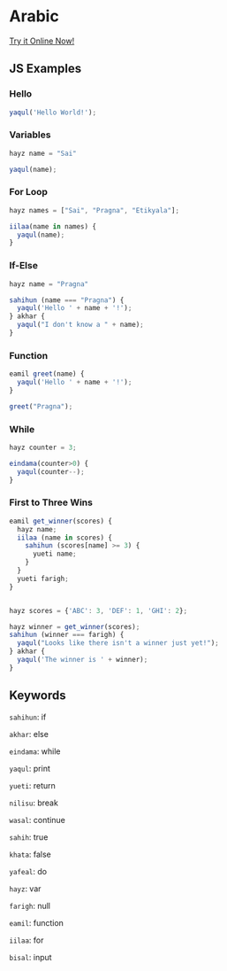 # Arabic

[Try it Online Now!](https://sai.onl/lang_bridge/try#arabic)

## JS Examples

### Hello

```javascript
yaqul('Hello World!');
```

### Variables

```javascript
hayz name = "Sai"

yaqul(name);
```

### For Loop

```javascript
hayz names = ["Sai", "Pragna", "Etikyala"];

iilaa(name in names) {
  yaqul(name);
}
```

### If-Else

```javascript
hayz name = "Pragna"

sahihun (name === "Pragna") {
  yaqul('Hello ' + name + '!');
} akhar {
  yaqul("I don't know a " + name);
}
```

### Function

```javascript
eamil greet(name) {
  yaqul('Hello ' + name + '!');
}

greet("Pragna");
```

### While

```javascript
hayz counter = 3;

eindama(counter>0) {
  yaqul(counter--);
}
```

### First to Three Wins

```javascript
eamil get_winner(scores) {
  hayz name;
  iilaa (name in scores) {
    sahihun (scores[name] >= 3) {
      yueti name;
    }
  }
  yueti farigh;
}


hayz scores = {'ABC': 3, 'DEF': 1, 'GHI': 2};

hayz winner = get_winner(scores);
sahihun (winner === farigh) {
  yaqul("Looks like there isn't a winner just yet!");
} akhar {
  yaqul('The winner is ' + winner);
}
```


## Keywords

`sahihun`: if

`akhar`: else

`eindama`: while

`yaqul`: print

`yueti`: return

`nilisu`: break

`wasal`: continue

`sahih`: true

`khata`: false

`yafeal`: do

`hayz`: var

`farigh`: null

`eamil`: function

`iilaa`: for

`bisal`: input